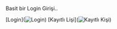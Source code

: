 Basit bir Login Girişi..

[Login](![Login](/login.png "login"))
[Kayıtlı Lişi](![Kayıtlı Kişi](/welcome_familiar.png "member"))
